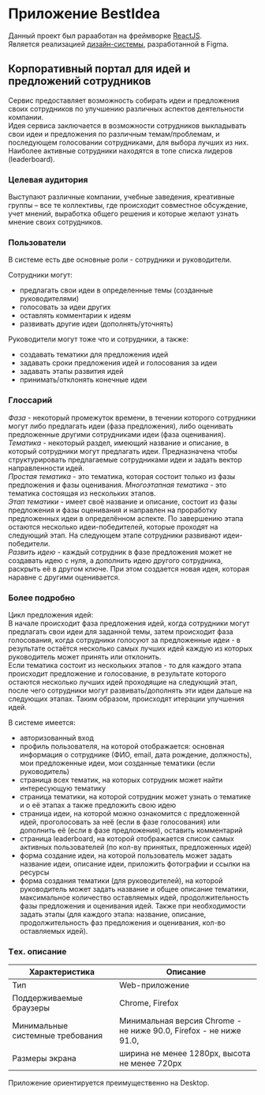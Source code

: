 # Приложение BestIdea

Данный проект был рарааботан на фреймворке [ReactJS](https://reactjs.org/).\
Является реализацией [дизайн-системы](https://www.figma.com/file/PHVPZ4Qczf6jwT8xcKAQSf/Project_DavidenkoRR?node-id=55%3A3306), разработанной в Figma.

## Корпоративный портал для идей и предложений сотрудников

Сервис предоставляет возможность собирать идеи и предложения своих сотрудников по улучшению различных аспектов деятельности компании.\
Идея сервиса заключается в возможности сотрудников выкладывать свои идеи и предложения по различным темам/проблемам, и последующем голосовании сотрудниками, для выбора лучших из них.\
Наиболее активные сотрудники находятся в топе списка лидеров (leaderboard).

### Целевая аудитория

Выступают различные компании, учебные заведения, креативные группы – все те коллективы, где происходит совместное обсуждение, учет мнений, выработка общего решения и которые желают узнать мнение своих сотрудников.

### Пользователи

В системе есть две основные роли - сотрудники и руководители.

Сотрудники могут:
- предлагать свои идеи в определенные темы (созданные руководителями)
- голосовать за идеи других
- оставлять комментарии к идеям
- развивать другие идеи (дополнять/уточнять)

Руководители могут тоже что и сотрудники, а также:
- создавать тематики для предложения идей
- задавать сроки предложения идей и голосования за идеи
- задавать этапы развития идей
- принимать/отклонять конечные идеи

### Глоссарий

*Фаза* - некоторый промежуток времени, в течении которого сотрудники могут либо предлагать идеи (фаза предложения), либо оценивать предложенные другими сотрудниками идеи (фаза оценивания).\
*Тематика* - некоторый раздел, имеющий название и описание, в который сотрудники могут предлагать идеи. Предназначена чтобы структурировать предлагаемые сотрудниками идеи и задать вектор направленности идей.\
*Простая тематика* - это тематика, которая состоит только из фазы предложения и фазы оценивания.
*Многоэтапная тематика* - это тематика состоящая из нескольких этапов.\
*Этап тематики* - имеет своё название и описание, состоит из фазы предложения и фазы оценивания и направлен на проработку предложенных идеи в определённом аспекте. По завершению этапа остаются несколько идеи-победителей, которые проходят на следующий этап. На следующем этапе сотрудники развивают идеи-победители.\
*Развить идею* - каждый сотрудник в фазе предложения может не создавать идею  с нуля, а дополнить идею другого сотрудника, раскрыть её в другом ключе. При этом создается новая идея, которая наравне с другими оценивается.

### Более подробно

Цикл предложения идей:\
В начале происходит фаза предложения идей, когда сотрудники могут предлагать свои идеи для заданной темы, затем происходит фаза голосования, когда сотрудники голосуют за предложенные идеи - в результате остаётся несколько самых лучших идей каждую из которых руководитель может принять или отклонить.\
Если тематика состоит из нескольких этапов - то для каждого этапа происходит предложение и голосование, в результате которого остаются несколько лучших идей проходящие на следующий этап, после чего сотрудники могут развивать/дополнять эти идеи дальше на следующих этапах. Таким образом, происходят итерации улучшения идей.

В системе имеется:
- авторизованный вход
- профиль пользователя, на которой отображается: основная информация о сотруднике (ФИО, email, дата рождение, должность), мои предложенные идеи, мои созданные тематики (если руководитель)
- страница всех тематик, на которых сотрудник может найти интересующую тематику
- страница тематики, на которой сотрудник может узнать о тематике и о её этапах а также предложить свою идею
- страница идеи, на которой можно ознакомится с предложенной идей, проголосовать за неё (если в фазе голосования) или дополнить её (если в фазе предложения), оставить комментарий
- страница leaderboard, на которой отображается список самых активных пользователей (по кол-ву принятых, предложенных идей)
- форма создание идеи, на которой пользователь может задать название идеи, описание идеи, приложить фотографии и ссылки на ресурсы
- форма создания тематики (для руководителей), на которой руководитель может задать название и общее описание тематики, максимальное количество оставляемых идей, продолжительность фазы предложения и оценивания идей. Также при необходимости задать этапы (для каждого этапа: название, описание, продолжительность фаз предложения и оценивания, кол-во оставляемых идей).

### Тex. описание
Характеристика | Описание
------------- | -------------
Тип | Web-приложение
Поддерживаемые браузеры | Chrome, Firefox
Минимальные системные требования | Минимальная версия Chrome - не ниже 90.0, Firefox - не ниже 91.0,
Размеры экрана | ширина не менее 1280px, высота не менее 720px

Приложение ориентируется преимущественно на Desktop.
